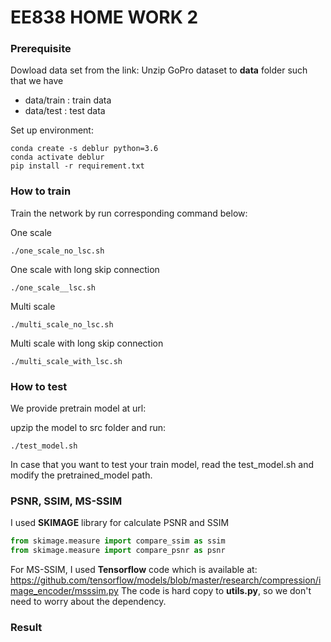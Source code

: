 EE838 HOME WORK 2
======================
### Prerequisite

Dowload data set from the link: 
Unzip GoPro dataset to **data** folder such that we have
- data/train : train data
- data/test : test data

Set up environment:

```conda create -s deblur python=3.6```\
```conda activate deblur```\
```pip install -r requirement.txt```

### How to train 
Train the network by run corresponding command below:

One scale

```./one_scale_no_lsc.sh``` 

One scale with long skip connection

```./one_scale__lsc.sh```

Multi scale 

```./multi_scale_no_lsc.sh```

Multi scale with long skip connection 

```./multi_scale_with_lsc.sh```

### How to test 
We provide pretrain model at url:

upzip the model to src folder and run:

```./test_model.sh```

In case that you want to test your train model, read the test_model.sh and modify the pretrained_model path.

### PSNR, SSIM, MS-SSIM
I used **SKIMAGE** library for calculate PSNR and SSIM 

```python
from skimage.measure import compare_ssim as ssim
from skimage.measure import compare_psnr as psnr
```

For MS-SSIM, I used **Tensorflow** code which is available at: https://github.com/tensorflow/models/blob/master/research/compression/image_encoder/msssim.py
The code is hard copy to **utils.py**, so we don't need to worry about the dependency. 

 
### Result

